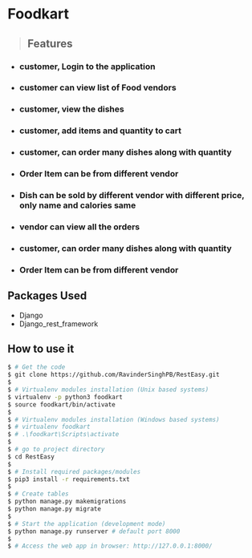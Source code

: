 # Foodkart

>## Features

- ### customer, Login to the application
- ### customer can view list of Food vendors
- ### customer,  view the dishes
- ### customer, add items and quantity to cart
- ### customer, can order many dishes along with quantity 
- ### Order Item can be from different vendor 
- ### Dish can be sold by different vendor with different price, only name and calories same
- ### vendor can view all the orders
- ### customer, can order many dishes along with quantity 
- ### Order Item can be from different vendor 
  

## Packages Used 

- Django 
- Django_rest_framework

## How to use it

```bash
$ # Get the code
$ git clone https://github.com/RavinderSinghPB/RestEasy.git
$
$ # Virtualenv modules installation (Unix based systems)
$ virtualenv -p python3 foodkart
$ source foodkart/bin/activate
$
$ # Virtualenv modules installation (Windows based systems)
$ # virtualenv foodkart
$ # .\foodkart\Scripts\activate
$
$ # go to project directory
$ cd RestEasy
$ 
$ # Install required packages/modules 
$ pip3 install -r requirements.txt
$
$ # Create tables
$ python manage.py makemigrations
$ python manage.py migrate
$
$ # Start the application (development mode)
$ python manage.py runserver # default port 8000
$
$ # Access the web app in browser: http://127.0.0.1:8000/
```
